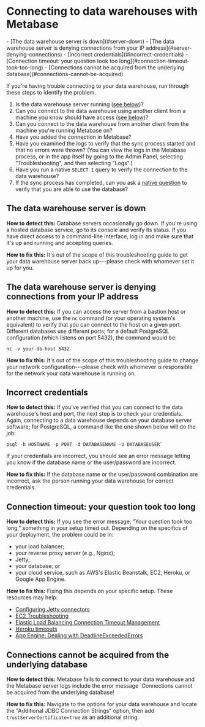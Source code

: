 # Connecting to data warehouses with Metabase

<div class='doc-toc' markdown=1>
- [The data warehouse server is down](#server-down)
- [The data warehouse server is denying connections from your IP address](#server-denying-connections)
- [Incorrect credentials](#incorrect-credentials)
- [Connection timeout: your question took too long](#connection-timeout-took-too-long)
- [Connections cannot be acquired from the underlying database](#connections-cannot-be-acquired)
</div>

If you're having trouble connecting to your data warehouse, run through these steps to identify the problem.

1. Is the data warehouse server running ([see below](#server-down))?
2. Can you connect to the data warehouse using another client from a machine you know should have access ([see below](#server-denying-connections))?
3. Can you connect to the data warehouse from another client from the machine you're running Metabase on?
4. Have you added the connection in Metabase?
5. Have you examined the logs to verify that the sync process started and that no errors were thrown? (You can view the logs in the Metabase process, or in the app itself by going to the Admin Panel, selecting "Troubleshooting", and then selecting "Logs".)
6. Have you run a native `SELECT 1` query to verify the connection to the data warehouse?
7. If the sync process has completed, can you ask a [native question][native-question] to verify that you are able to use the database?

<h2 id="server-down">The data warehouse server is down</h2>

**How to detect this:** Database servers occasionally go down. If you're using a hosted database service, go to its console and verify its status. If you have direct access to a command-line interface, log in and make sure that it's up and running and accepting queries.

**How to fix this:** It's out of the scope of this troubleshooting guide to get your data warehouse server back up---please check with whomever set it up for you.

<h2 id="server-denying-connections">The data warehouse server is denying connections from your IP address</h2>

**How to detect this:** If you can access the server from a bastion host or another machine, use the `nc` command (or your operating system's equivalent) to verify that you can connect to the host on a given port. Different databases use different ports; for a default PostgreSQL configuration (which listens on port 5432), the command would be:

```
nc -v your-db-host 5432
```

**How to fix this:** It's out of the scope of this troubleshooting guide to change your network configuration---please check with whomever is responsible for the network your data warehouse is running on.

<h2 id="incorrect-credentials">Incorrect credentials</h2>

**How to detect this:** If you've verified that you can connect to the data warehouse's host and port, the next step is to check your credentials. Again, connecting to a data warehouse depends on your database server software; for PostgreSQL, a command like the one shown below will do the job:

```
psql -h HOSTNAME -p PORT -d DATABASENAME -U DATABASEUSER`
```

If your credentials are incorrect, you should see an error message letting you know if the database name or the user/password are incorrect.

**How to fix this:** If the database name or the user/password combination are incorrect, ask the person running your data warehouse for correct credentials.

<h2 id="connection-timeout-took-too-long">Connection timeout: your question took too long</h2>

**How to detect this:** If you see the error message, "Your question took too long," something in your setup timed out. Depending on the specifics of your deployment, the problem could be in:

- your load balancer;
- your reverse proxy server (e.g., Nginx);
- Jetty;
- your database; or
- your cloud service, such as AWS's Elastic Beanstalk, EC2, Heroku, or Google App Engine.

**How to fix this:** Fixing this depends on your specific setup. These resources may help:

- [Configuring Jetty connectors][configuring-jetty]
- [EC2 Troubleshooting][ec2-troubleshooting]
- [Elastic Load Balancing Connection Timeout Management][elb-timeout]
- [Heroku timeouts][heroku-timeout]
- [App Engine: Dealing with DeadlineExceededErrors][app-engine-timeout]

<h2 id="connections-cannot-be-acquired">Connections cannot be acquired from the underlying database</h2>

**How to detect this:** Metabase fails to connect to your data warehouse and the Metabase server logs include the error message `Connections cannot be acquired from the underlying database!

**How to fix this:** Navigate to the options for your data warehouse and locate the "Additional JDBC Connection Strings" option, then add `trustServerCertificate=true` as an additional string.

[app-engine-timeout]: https://cloud.google.com/appengine/articles/deadlineexceedederrors
[configuring-jetty]: https://www.eclipse.org/jetty/documentation/current/configuring-connectors.html
[ec2-troubleshooting]: https://docs.aws.amazon.com/AWSEC2/latest/UserGuide/TroubleshootingInstancesConnecting.html
[elb-timeout]: https://aws.amazon.com/blogs/aws/elb-idle-timeout-control/
[heroku-timeout]: https://devcenter.heroku.com/articles/request-timeout
[native-question]: ../users-guide/writing-sql.html

